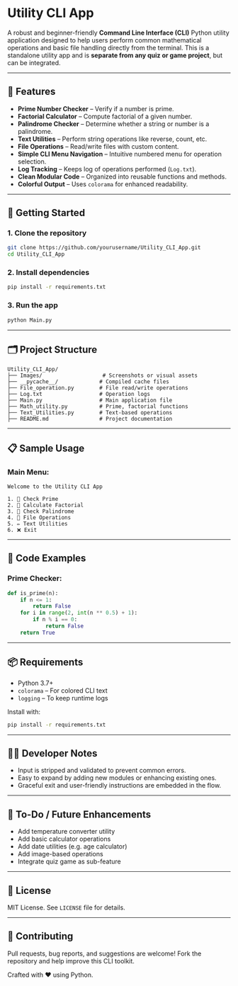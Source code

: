 # Utility CLI App

A robust and beginner-friendly **Command Line Interface (CLI)** Python utility application designed to help users perform common mathematical operations and basic file handling directly from the terminal. This is a standalone utility app and is **separate from any quiz or game project**, but can be integrated.

---

## 🧰 Features

* **Prime Number Checker** – Verify if a number is prime.
* **Factorial Calculator** – Compute factorial of a given number.
* **Palindrome Checker** – Determine whether a string or number is a palindrome.
* **Text Utilities** – Perform string operations like reverse, count, etc.
* **File Operations** – Read/write files with custom content.
* **Simple CLI Menu Navigation** – Intuitive numbered menu for operation selection.
* **Log Tracking** – Keeps log of operations performed (`Log.txt`).
* **Clean Modular Code** – Organized into reusable functions and methods.
* **Colorful Output** – Uses `colorama` for enhanced readability.

---

## 🚀 Getting Started

### 1. Clone the repository

```bash
git clone https://github.com/yourusername/Utility_CLI_App.git
cd Utility_CLI_App
```

### 2. Install dependencies

```bash
pip install -r requirements.txt
```

### 3. Run the app

```bash
python Main.py
```

---

## 🗂️ Project Structure

```
Utility_CLI_App/
├── Images/                   # Screenshots or visual assets
├── __pycache__/             # Compiled cache files
├── File_operation.py        # File read/write operations
├── Log.txt                  # Operation logs
├── Main.py                  # Main application file
├── Math_utility.py          # Prime, factorial functions
├── Text_Utilities.py        # Text-based operations
├── README.md                # Project documentation
```

---

## 📋 Sample Usage

### Main Menu:

```
Welcome to the Utility CLI App

1. 🔢 Check Prime
2. 🧮 Calculate Factorial
3. 🔁 Check Palindrome
4. 📁 File Operations
5. ✏️ Text Utilities
6. ❌ Exit
```

---

## 🧪 Code Examples

### Prime Checker:

```python
def is_prime(n):
    if n <= 1:
        return False
    for i in range(2, int(n ** 0.5) + 1):
        if n % i == 0:
            return False
    return True
```

---

## 📦 Requirements

* Python 3.7+
* `colorama` – For colored CLI text
* `logging` – To keep runtime logs

Install with:

```bash
pip install -r requirements.txt
```

---

## 🧑‍💻 Developer Notes

* Input is stripped and validated to prevent common errors.
* Easy to expand by adding new modules or enhancing existing ones.
* Graceful exit and user-friendly instructions are embedded in the flow.

---

## 📌 To-Do / Future Enhancements

* Add temperature converter utility
* Add basic calculator operations
* Add date utilities (e.g. age calculator)
* Add image-based operations
* Integrate quiz game as sub-feature

---

## 📜 License

MIT License. See `LICENSE` file for details.

---

## 🙌 Contributing

Pull requests, bug reports, and suggestions are welcome! Fork the repository and help improve this CLI toolkit.

Crafted with ❤️ using Python.
